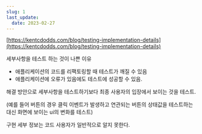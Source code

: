 ```yaml
---
slug: 1
last_update:
  date: 2023-02-27
---
```


[https://kentcdodds.com/blog/testing-implementation-details](https://kentcdodds.com/blog/testing-implementation-details)

세부사항을 테스트 하는 것이 나쁜 이유

- 애플리케이션의 코드를 리팩토링할 때 테스트가 깨질 수 있음
- 애플리케이션에 오류가 있음에도 테스트에 성공할 수 있음.

해결 방안으로 세부사항을 테스트하기보다 최종 사용자의 입장에서 보이는 것을 테스트.

(예를 들어 버튼의 경우 클릭 이벤트가 발생하고 연관되는 버튼의 상태값을 테스트하는 대신 화면에 보이는 ui의 변화를 테스트)

구현 세부 정보는 코드 사용자가 일반적으로 알지 못한다.

